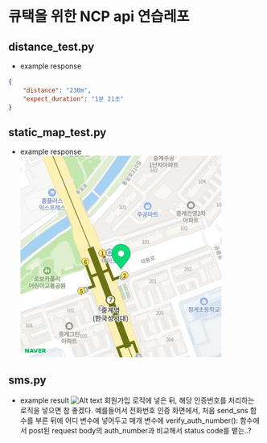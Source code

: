 # 큐택을 위한 NCP api 연습레포
## distance_test.py
- example response
```json
{
	"distance": "230m",
	"expect_duration": "1분 21초"
}
```
## static_map_test.py
- example response
![Alt text](map_image.png)

## sms.py
- example result
![Alt text](image.png)
회원가입 로직에 넣은 뒤, 해당 인증번호를 처리하는 로직을 넣으면 참 좋겠다.
예를들어서 전화번호 인증 화면에서, 처음 send_sns 함수를 부른 뒤에 어디 변수에 넣어두고 매개 변수에 verify_auth_number(): 함수에서
post된 request body의 auth_number과 비교해서 status code를 뱉는..? 